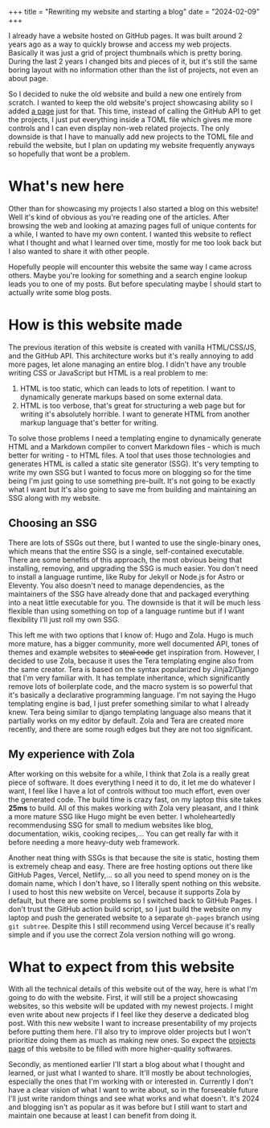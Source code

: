 +++
title = "Rewriting my website and starting a blog"
date  = "2024-02-09"
+++

I already have a website hosted on GitHub pages. It was built around 2 years
ago as a way to quickly browse and access my web projects. Basically it was
just a grid of project thumbnails which is pretty boring. During the last 2
years I changed bits and pieces of it, but it's still the same boring layout
with no information other than the list of projects, not even an about page.

<!-- more -->

<!-- TODO: Add a picture of the old website -->

So I decided to nuke the old website and build a new one entirely from scratch.
I wanted to keep the old website's project showcasing ability so I added
[a page](/works) just for that. This time, instead of calling the GitHub API to
get the projects, I just put everything inside a TOML file which gives me more
controls and I can even display non-web related projects. The only downside is
that I have to manually add new projects to the TOML file and rebuild the
website, but I plan on updating my website frequently anyways so hopefully that
wont be a problem.

# What's new here

Other than for showcasing my projects I also started a blog on this website!
Well it's kind of obvious as you're reading one of the articles. After browsing
the web and looking at amazing pages full of unique contents for a while, I
wanted to have my own content. I wanted this website to reflect what I thought
and what I learned over time, mostly for me too look back but I also wanted to
share it with other people.

Hopefully people will encounter this website the same way I came across others.
Maybe you're looking for something and a search engine lookup leads you to one
of my posts. But before speculating maybe I should start to actually write some
blog posts.

# How is this website made

The previous iteration of this website is created with vanilla HTML/CSS/JS, and
the GitHub API. This architecture works but it's really annoying to add more
pages, let alone managing an entire blog. I didn't have any trouble writing CSS
or JavaScript but HTML is a real problem to me:

1. HTML is too static, which can leads to lots of repetition. I want to
   dynamically generate markups based on some external data.
2. HTML is too verbose, that's great for structuring a web page but for writing
   it's absolutely horrible. I want to generate HTML from another markup
   language that's better for writing.

To solve those problems I need a templating engine to dynamically generate HTML
and a Markdown compiler to convert Markdown files - which is much better for
writing - to HTML files. A tool that uses those technologies and generates HTML
is called a static site generator (SSG). It's very tempting to write my own SSG
but I wanted to focus more on blogging so for the time being I'm just going to
use something pre-built. It's not going to be exactly what I want but It's also
going to save me from building and maintaining an SSG along with my website.

## Choosing an SSG

There are lots of SSGs out there, but I wanted to use the single-binary ones,
which means that the entire SSG is a single, self-contained executable. There
are some benefits of this approach, the most obvious being that installing,
removing, and upgrading the SSG is much easier. You don't need to install a
language runtime, like Ruby for Jekyll or Node.js for Astro or Eleventy. You
also doesn't need to manage dependencies, as the maintainers of the SSG have
already done that and packaged everything into a neat little executable for
you. The downside is that it will be much less flexible than using something on
top of a language runtime but if I want flexibility I'll just roll my own SSG.

This left me with two options that I know of: Hugo and Zola. Hugo is much more
mature, has a bigger community, more well documented API, tones of themes and
example websites to ~~steal code~~ get inspiration from. However, I decided to
use Zola, because it uses the Tera templating engine also from the same
creator. Tera is based on the syntax popularized by Jinja2/Django that I'm very
familiar with. It has template inheritance, which significantly remove lots of
boilerplate code, and the macro system is so powerful that it's basically a
declarative programming language. I'm not saying the Hugo templating engine is
bad, I just prefer something similar to what I already knew. Tera being similar
to django templating language also means that it partially works on my editor
by default. Zola and Tera are created more recently, and there are some rough
edges but they are not too significant.

## My experience with Zola

After working on this website for a while, I think that Zola is a really great
piece of software. It does everything I need it to do, it let me do whatever I
want, I feel like I have a lot of controls without too much effort, even over
the generated code. The build time is crazy fast, on my laptop this site takes
**25ms** to build. All of this makes working with Zola very pleasant, and I
think a more mature SSG like Hugo might be even better. I wholeheartedly
recommendusing SSG for small to medium websites like blog, documentation,
wikis, cooking recipes,... You can get really far with it before needing a more
heavy-duty web framework.

Another neat thing with SSGs is that because the site is static, hosting them
is extremely cheap and easy. There are free hosting options out there like
GitHub Pages, Vercel, Netlify,... so all you need to spend money on is the
domain name, which I don't have, so I literally spent nothing on this website.
I used to host this new website on Vercel, because it supports Zola by default,
but there are some problems so I switched back to GitHub Pages. I don't trust
the GitHub action build script, so I just build the website on my laptop and
push the generated website to a separate `gh-pages` branch using `git subtree`.
Despite this I still recommend using Vercel because it's really simple and if
you use the correct Zola version nothing will go wrong.

# What to expect from this website

With all the technical details of this website out of the way, here is what I'm
going to do with the website. First, it will still be a project showcasing
websites, so this website will be updated with my newest projects. I might even
write about new projects if I feel like they deserve a dedicated blog post.
With this new website I want to increase presentability of my projects before
putting them here. I'll also try to improve older projects but I won't
prioritize doing them as much as making new ones. So expect the
[projects page](/works) of this website to be filled with more higher-quality
softwares.

Secondly, as mentioned earlier I'll start a blog about what I thought and
learned, or just what I wanted to share. It'll mostly be about technologies,
especially the ones that I'm working with or interested in. Currently I don't
have a clear vision of what I want to write about, so in the forseeable future
I'll just write random things and see what works and what doesn't. It's 2024
and blogging isn't as popular as it was before but I still want to start and
maintain one because at least I can benefit from doing it.
